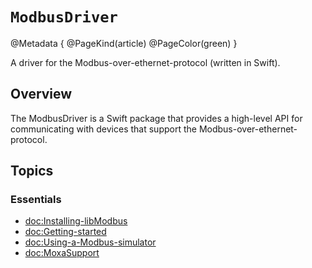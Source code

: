 # ``ModbusDriver``
@Metadata {
    @PageKind(article)
    @PageColor(green)
}

A driver for the Modbus-over-ethernet-protocol (written in Swift).

## Overview

The ModbusDriver is a Swift package that provides a high-level API for communicating with devices that support the Modbus-over-ethernet-protocol.


## Topics

### Essentials
- <doc:Installing-libModbus>
- <doc:Getting-started>
- <doc:Using-a-Modbus-simulator>
- <doc:MoxaSupport>







